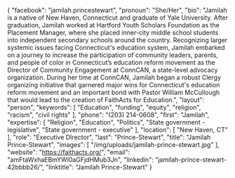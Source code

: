 {
  "facebook": "jamilah.princestewart",
  "pronoun": "She/Her",
  "bio": "Jamilah is a native of New Haven, Connecticut and graduate of Yale University. After graduation, Jamilah worked at Hartford Youth Scholars Foundation as the Placement Manager, where she placed inner-city middle school students into independent secondary schools around the country. Recognizing larger systemic issues facing Connecticut's education system, Jamilah embarked on a journey to increase the participation of community leaders, parents, and people of color in Connecticut’s education reform movement as the Director of Community Engagement at ConnCAN, a state-level advocacy organization. During her time at ConnCAN, Jamilah began a robust Clergy organizing initiative that garnered major wins for Connecticut's education reform movement and an important bond with Pastor William McCullough that would lead to the creation of FaithActs for Education.",
  "layout": "person",
  "keywords": [
    "Education",
    "funding",
    "equity",
    "religion",
    "racism",
    "civil rights"
  ],
  "phone": "(203) 214-0608",
  "first": "Jamilah",
  "expertise": [
    "Religion",
    "Education",
    "Politics",
    "State government - legislative",
    "State government - executive"
  ],
  "location": [
    "New Haven, CT"
  ],
  "role": "Executive DIrector",
  "last": "Prince-Stewart",
  "title": "Jamilah Prince-Stewart",
  "images": [
    "/img/uploads/jamilah-prince-stewart.jpg"
  ],
  "website": "https://faithacts.org/",
  "email": "amFtaWxhaEBmYWl0aGFjdHMub3Jn",
  "linkedin": "jamilah-prince-stewart-42bbbb26/",
  "linktitle": "Jamilah Prince-Stewart"
}